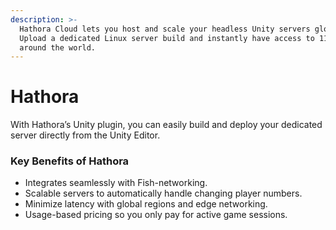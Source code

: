 ```yaml
---
description: >-
  Hathora Cloud lets you host and scale your headless Unity servers globally.
  Upload a dedicated Linux server build and instantly have access to 11+ regions
  around the world.
---
```


# Hathora

With Hathora’s Unity plugin, you can easily build and deploy your dedicated server directly from the Unity Editor.

### Key Benefits of Hathora

* Integrates seamlessly with Fish-networking.
* Scalable servers to automatically handle changing player numbers.
* Minimize latency with global regions and edge networking.
* Usage-based pricing so you only pay for active game sessions.
